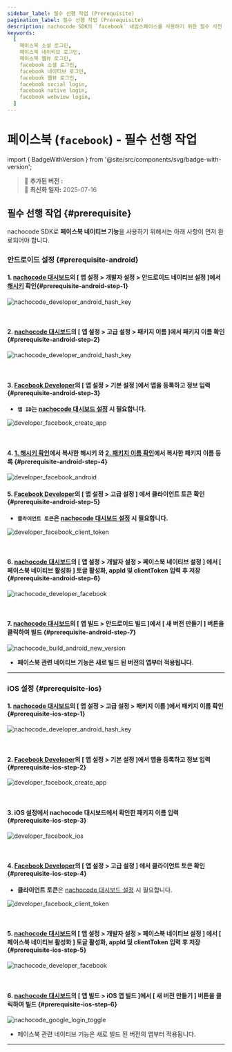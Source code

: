 ```yaml
---
sidebar_label: 필수 선행 작업 (Prerequisite)
pagination_label: 필수 선행 작업 (Prerequisite)
description: nachocode SDK의 `facebook` 네임스페이스를 사용하기 위한 필수 사전 준비 절차를 설명합니다. 페이스북 개발자 센터와 nachocode 대시보드에서의 네이티브 로그인 연동 설정하는 상세한 방법을 제공합니다.
keywords:
  [
    페이스북 소셜 로그인,
    페이스북 네이티브 로그인,
    페이스북 웹뷰 로그인,
    facebook 소셜 로그인,
    facebook 네이티브 로그인,
    facebook 웹뷰 로그인,
    facebook social login,
    facebook native login,
    facebook webview login,
  ]
---
```


# 페이스북 (`facebook`) - 필수 선행 작업

import { BadgeWithVersion } from '@site/src/components/svg/badge-with-version';

> 🚀 **추가된 버전 :** <BadgeWithVersion type="SDK" version="v1.4.0" link="/docs/releases/v1/sdk/release-v-1-4-0" /> <BadgeWithVersion type="Android" version="v1.4.0" link="/docs/releases/v1/app-source/android/release-v-1-4-0" /> <BadgeWithVersion type="iOS" version="v1.4.0" link="/docs/releases/v1/app-source/ios/release-v-1-4-0" />  
> 🔔 **최신화 일자:** 2025-07-16

## **필수 선행 작업** {#prerequisite}

nachocode SDK로 **페이스북 네이티브 기능**을 사용하기 위해서는 아래 사항이 먼저 완료되어야 합니다.

### 안드로이드 설정 {#prerequisite-android}

#### 1. [nachocode 대시보드](https://nachocode.io/?utm_source=docs&utm_medium=documentation&utm_campaign=devguide)의 [ 앱 설정 > 개발자 설정 > 안드로이드 네이티브 설정 ]에서 [해시키](https://developers.google.com/android/guides/client-auth?hl=ko) 확인{#prerequisite-android-step-1}

![nachocode_developer_android_hash_key](/img/docs/android/nachcodoe_developer_android_hash_key.png)

<br/>

#### 2. [nachocode 대시보드](https://nachocode.io/?utm_source=docs&utm_medium=documentation&utm_campaign=devguide)의 [ 앱 설정 > 고급 설정 > 패키지 이름 ]에서 패키지 이름 확인{#prerequisite-android-step-2}

![nachocode_developer_android_hash_key](/img/docs/facebook/nachocode_advanced_package_name.png)

<br/>

#### 3. [Facebook Developer](https://developer.facebook.com)의 [ 앱 설정 > 기본 설정 ]에서 앱을 등록하고 정보 입력 {#prerequisite-android-step-3}

- **`앱 ID`는 [nachocode 대시보드 설정](#prerequisite-android-step-6) 시 필요합니다.**

![developer_facebook_create_app](/img/docs/facebook/developer_facebook_create_app.png)

<br/>

#### 4. [1. 해시키 확인](#prerequisite-android-step-1)에서 복사한 **해시키** 와 [2. 패키지 이름 확인](#prerequisite-android-step-2)에서 복사한 **패키지 이름** 등록 {#prerequisite-android-step-4}

![developer_facebook_android](/img/docs/facebook/developer_facebook_android.png)
<br/>

#### 5. [Facebook Developer](https://developer.facebook.com)의 [ **앱 설정** > **고급 설정** ] 에서 클라이언트 토큰 확인 {#prerequisite-android-step-5}

- **`클라이언트 토큰`은 [nachocode 대시보드 설정](#prerequisite-android-step-6) 시 필요합니다.**

![developer_facebook_client_token](/img/docs/facebook/developer_facebook_client_token.png)

<br/>

#### 6. [nachocode 대시보드](https://nachocode.io/?utm_source=docs&utm_medium=documentation&utm_campaign=devguide)의 [ 앱 설정 > 개발자 설정 > 페이스북 네이티브 설정 ] 에서 [ 페이스북 네이티브 활성화 ] 토글 활성화, **appId** 및 **clientToken** 입력 후 저장{#prerequisite-android-step-6}

![nachocode_developer_facebook](/img/docs/facebook/nachocode_developer_facebook.png)

<br/>

#### 7. [nachocode 대시보드](https://nachocode.io/?utm_source=docs&utm_medium=documentation&utm_campaign=devguide)의 [ 앱 빌드 > 안드로이드 빌드 ]에서 [ 새 버전 만들기 ] 버튼을 클릭하여 빌드 {#prerequisite-android-step-7}

![nachocode_build_android_new_version](/img/docs/android/nachocode_build_android_new_version.png)

- **페이스북 관련 네이티브 기능은 새로 빌드 된 버전의 앱부터 적용됩니다.**

---

### iOS 설정 {#prerequisite-ios}

#### 1. [nachocode 대시보드](https://nachocode.io/?utm_source=docs&utm_medium=documentation&utm_campaign=devguide)의 [ 앱 설정 > 고급 설정 > 패키지 이름 ]에서 패키지 이름 확인 {#prerequisite-ios-step-1}

![nachocode_developer_android_hash_key](/img/docs/facebook/nachocode_advanced_package_name.png)

<br/>

#### 2. [Facebook Developer](https://developer.facebook.com)의 [ 앱 설정 > 기본 설정 ]에서 앱을 등록하고 정보 입력 {#prerequisite-ios-step-2}

![developer_facebook_create_app](/img/docs/facebook/developer_facebook_create_app.png)

<br/>

#### 3. iOS 설정에서 nachocode 대시보드에서 확인한 패키지 이름 입력 {#prerequisite-ios-step-3}

![developer_facebook_ios](/img/docs/facebook/developer_facebook_ios.png)

<br/>

#### 4. [Facebook Developer](https://developer.facebook.com)의 [ 앱 설정 > 고급 설정 ] 에서 클라이언트 토큰 확인 {#prerequisite-ios-step-4}

- **클라이언트 토큰**은 [nachocode 대시보드 설정](#prerequisite-ios-step-5) 시 필요합니다.

![developer_facebook_client_token](/img/docs/facebook/developer_facebook_client_token.png)

<br/>

#### 5. [nachocode 대시보드](https://nachocode.io/?utm_source=docs&utm_medium=documentation&utm_campaign=devguide)의 [ 앱 설정 > 개발자 설정 > 페이스북 네이티브 설정 ] 에서 [ 페이스북 네이티브 활성화 ] 토글 활성화, **appId** 및 **clientToken** 입력 후 저장{#prerequisite-ios-step-5}

![nachocode_developer_facebook](/img/docs/facebook/nachocode_developer_facebook.png)

<br/>

#### 6. [nachocode 대시보드](https://nachocode.io/?utm_source=docs&utm_medium=documentation&utm_campaign=devguide)의 [ 앱 빌드 > iOS 앱 빌드 ]에서 [ 새 버전 만들기 ] 버튼을 클릭하여 빌드 {#prerequisite-ios-step-6}

![nachocode_google_login_toggle](/img/docs/apple/nachocode_build_ios_new_version.png)

- 페이스북 관련 네이티브 기능은 새로 빌드 된 버전의 앱부터 적용됩니다.

---
